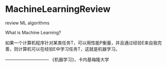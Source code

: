 # MachineLearningReview
review ML algorithms

What is Machine Learning?

如果一个计算机程序针对某类任务T，可以用性能P衡量，并且通过经验E来自我完善，则计算机可以在经验E中学习任务T，这就是机器学习。

—————————— 《机器学习》，卡内基梅隆大学